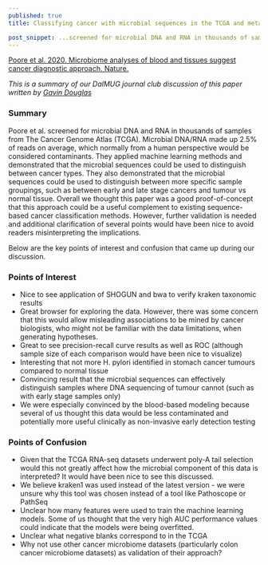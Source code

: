 ```yaml
---
published: true
title: Classifying cancer with microbial sequences in the TCGA and metagenomics data

post_snippet: ...screened for microbial DNA and RNA in thousands of samples from The Cancer Genome Atlas… and demonstrated that the microbial sequences could be used to distinguish between cancer types
---
```


[Poore et al. 2020. Microbiome analyses of blood and tissues suggest cancer diagnostic approach. Nature.](https://www.nature.com/articles/s41586-020-2095-1)

_This is a summary of our DalMUG journal club discussion of this paper written by [Gavin Douglas](http://www.gavindouglas.ca/)_

### Summary
Poore et al. screened for microbial DNA and RNA in thousands of samples from The Cancer Genome Atlas (TCGA). Microbial DNA/RNA made up 2.5% of reads on average, which normally from a human perspective would be considered contaminants. They applied machine learning methods and demonstrated that the microbial sequences could be used to distinguish between cancer types. They also demonstrated that the microbial sequences could be used to distinguish between more specific sample groupings, such as between early and late stage cancers and tumour vs normal tissue. Overall we thought this paper was a good proof-of-concept that this approach could be a useful complement to existing sequence-based cancer classification methods. However, further validation is needed and additional clarification of several points would have been nice to avoid readers misinterpreting the implications.

Below are the key points of interest and confusion that came up during our discussion.


### Points of Interest
- Nice to see application of SHOGUN and bwa to verify kraken taxonomic results
- Great browser for exploring the data. However, there was some concern that this would allow misleading associations to be mined by cancer biologists, who might not be familiar with the data limitations, when generating hypotheses.
- Great to see precision-recall curve results as well as ROC (although sample size of each comparison would have been nice to visualize)
- Interesting that not more H. pylori identified in stomach cancer tumours compared to normal tissue
- Convincing result that the microbial sequences can effectively distinguish samples where DNA sequencing of tumour cannot (such as with early stage samples only)
- We were especially convinced by the blood-based modeling because several of us thought this data would be less contaminated and potentially more useful clinically as non-invasive early detection testing

### Points of Confusion
- Given that the TCGA RNA-seq datasets underwent poly-A tail selection would this not greatly affect how the microbial component of this data is interpreted? It would have been nice to see this discussed.
- We believe kraken1 was used instead of the latest version - we were unsure why this tool was chosen instead of a tool like Pathoscope or PathSeq
- Unclear how many features were used to train the machine learning models. Some of us thought that the very high AUC performance values could indicate that the models were being overfitted.  
- Unclear what negative blanks correspond to in the TCGA
- Why not use other cancer microbiome datasets (particularly colon cancer microbiome datasets) as validation of their approach?

